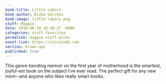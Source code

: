 ```yaml
---
book-title: Little Labors
book-author: Rivka Galchen
book-image: little-labors.png
staff: Maggie
date: 2016-08-10 10:30:27 -0400
categories: staff-favorites
permalink: maggie-staff-picks
event-link: https://storiesbk.com
section: Grown-ups
published: true
---
```

This genre-bending memoir on the first year of motherhood is the smartest, joyful-est book on the subject I’ve ever read. The perfect gift for any new mom--and anyone who likes really smart books.
